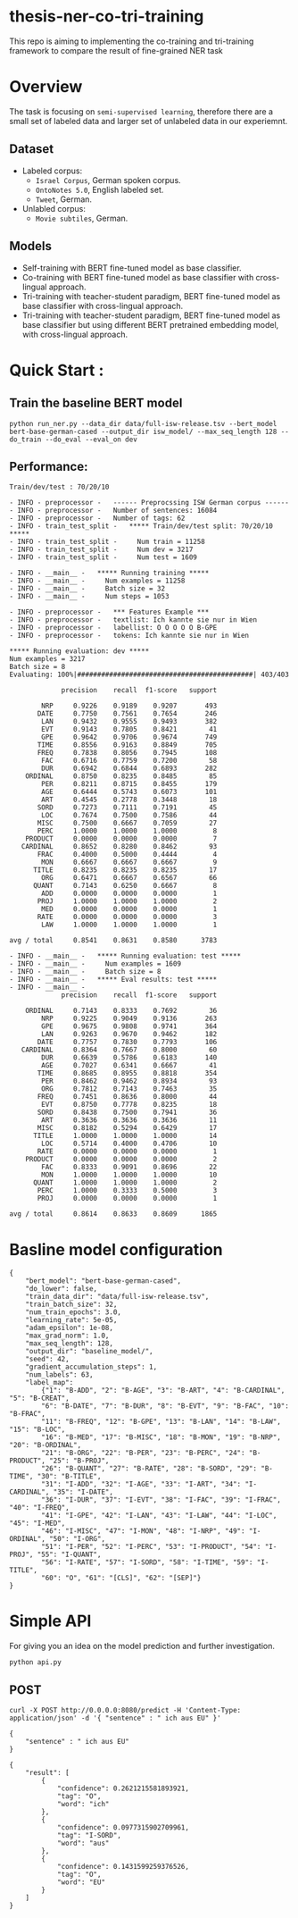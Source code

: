 # thesis-ner-co-tri-training
This repo is aiming to implementing the co-training and tri-training framework to compare the result of fine-grained NER task

# Overview
The task is focusing on `semi-supervised learning`, therefore there are a small set of labeled data and larger set of unlabeled data in our experiemnt.
## Dataset
* Labeled corpus:
    - `Israel Corpus`, German spoken corpus.
    - `OntoNotes 5.0`, English labeled set.
    - `Tweet`, German.
* Unlabled corpus:
    - `Movie subtiles`, German.

## Models
* Self-training with BERT fine-tuned model as base classifier.
* Co-training with BERT fine-tuned model as base classifier with cross-lingual approach.
* Tri-training with teacher-student paradigm, BERT fine-tuned model as base classifier with cross-lingual approach.
* Tri-training with teacher-student paradigm, BERT fine-tuned model as base classifier but using different BERT pretrained embedding model, with cross-lingual approach.

# Quick Start : 

## Train the baseline BERT model
`python run_ner.py --data_dir data/full-isw-release.tsv --bert_model bert-base-german-cased --output_dir isw_model/ --max_seq_length 128 --do_train --do_eval --eval_on dev`

## Performance:
`Train/dev/test : 70/20/10`

```
- INFO - preprocessor -   ------ Preprocssing ISW German corpus ------
- INFO - preprocessor -   Number of sentences: 16084 
- INFO - preprocessor -   Number of tags: 62 
- INFO - train_test_split -   ***** Train/dev/test split: 70/20/10 *****
- INFO - train_test_split -     Num train = 11258
- INFO - train_test_split -     Num dev = 3217
- INFO - train_test_split -     Num test = 1609

- INFO - __main__ -   ***** Running training *****
- INFO - __main__ -     Num examples = 11258
- INFO - __main__ -     Batch size = 32
- INFO - __main__ -     Num steps = 1053

- INFO - preprocessor -   *** Features Example ***
- INFO - preprocessor -   textlist: Ich kannte sie nur in Wien
- INFO - preprocessor -   labellist: O O O O O B-GPE
- INFO - preprocessor -   tokens: Ich kannte sie nur in Wien
```


```
***** Running evaluation: dev *****
Num examples = 3217
Batch size = 8
Evaluating: 100%|############################################| 403/403 

             precision    recall  f1-score   support

        NRP     0.9226    0.9189    0.9207       493
       DATE     0.7750    0.7561    0.7654       246
        LAN     0.9432    0.9555    0.9493       382
        EVT     0.9143    0.7805    0.8421        41
        GPE     0.9642    0.9706    0.9674       749
       TIME     0.8556    0.9163    0.8849       705
       FREQ     0.7838    0.8056    0.7945       108
        FAC     0.6716    0.7759    0.7200        58
        DUR     0.6942    0.6844    0.6893       282
    ORDINAL     0.8750    0.8235    0.8485        85
        PER     0.8211    0.8715    0.8455       179
        AGE     0.6444    0.5743    0.6073       101
        ART     0.4545    0.2778    0.3448        18
       SORD     0.7273    0.7111    0.7191        45
        LOC     0.7674    0.7500    0.7586        44
       MISC     0.7500    0.6667    0.7059        27
       PERC     1.0000    1.0000    1.0000         8
    PRODUCT     0.0000    0.0000    0.0000         7
   CARDINAL     0.8652    0.8280    0.8462        93
       FRAC     0.4000    0.5000    0.4444         4
        MON     0.6667    0.6667    0.6667         9
      TITLE     0.8235    0.8235    0.8235        17
        ORG     0.6471    0.6667    0.6567        66
      QUANT     0.7143    0.6250    0.6667         8
        ADD     0.0000    0.0000    0.0000         1
       PROJ     1.0000    1.0000    1.0000         2
        MED     0.0000    0.0000    0.0000         1
       RATE     0.0000    0.0000    0.0000         3
        LAW     1.0000    1.0000    1.0000         1

avg / total     0.8541    0.8631    0.8580      3783
```

```
- INFO - __main__ -   ***** Running evaluation: test *****
- INFO - __main__ -     Num examples = 1609
- INFO - __main__ -     Batch size = 8
- INFO - __main__ -   ***** Eval results: test *****
- INFO - __main__ -   
             precision    recall  f1-score   support

    ORDINAL     0.7143    0.8333    0.7692        36
        NRP     0.9225    0.9049    0.9136       263
        GPE     0.9675    0.9808    0.9741       364
        LAN     0.9263    0.9670    0.9462       182
       DATE     0.7757    0.7830    0.7793       106
   CARDINAL     0.8364    0.7667    0.8000        60
        DUR     0.6639    0.5786    0.6183       140
        AGE     0.7027    0.6341    0.6667        41
       TIME     0.8685    0.8955    0.8818       354
        PER     0.8462    0.9462    0.8934        93
        ORG     0.7812    0.7143    0.7463        35
       FREQ     0.7451    0.8636    0.8000        44
        EVT     0.8750    0.7778    0.8235        18
       SORD     0.8438    0.7500    0.7941        36
        ART     0.3636    0.3636    0.3636        11
       MISC     0.8182    0.5294    0.6429        17
      TITLE     1.0000    1.0000    1.0000        14
        LOC     0.5714    0.4000    0.4706        10
       RATE     0.0000    0.0000    0.0000         1
    PRODUCT     0.0000    0.0000    0.0000         2
        FAC     0.8333    0.9091    0.8696        22
        MON     1.0000    1.0000    1.0000        10
      QUANT     1.0000    1.0000    1.0000         2
       PERC     1.0000    0.3333    0.5000         3
       PROJ     0.0000    0.0000    0.0000         1

avg / total     0.8614    0.8633    0.8609      1865
```

# Basline model configuration
```
{
    "bert_model": "bert-base-german-cased", 
    "do_lower": false, 
    "train_data_dir": "data/full-isw-release.tsv", 
    "train_batch_size": 32, 
    "num_train_epochs": 3.0, 
    "learning_rate": 5e-05, 
    "adam_epsilon": 1e-08, 
    "max_grad_norm": 1.0, 
    "max_seq_length": 128, 
    "output_dir": "baseline_model/", 
    "seed": 42, 
    "gradient_accumulation_steps": 1, 
    "num_labels": 63, 
    "label_map": 
        {"1": "B-ADD", "2": "B-AGE", "3": "B-ART", "4": "B-CARDINAL", "5": "B-CREAT", 
        "6": "B-DATE", "7": "B-DUR", "8": "B-EVT", "9": "B-FAC", "10": "B-FRAC", 
        "11": "B-FREQ", "12": "B-GPE", "13": "B-LAN", "14": "B-LAW", "15": "B-LOC", 
        "16": "B-MED", "17": "B-MISC", "18": "B-MON", "19": "B-NRP", "20": "B-ORDINAL", 
        "21": "B-ORG", "22": "B-PER", "23": "B-PERC", "24": "B-PRODUCT", "25": "B-PROJ", 
        "26": "B-QUANT", "27": "B-RATE", "28": "B-SORD", "29": "B-TIME", "30": "B-TITLE", 
        "31": "I-ADD", "32": "I-AGE", "33": "I-ART", "34": "I-CARDINAL", "35": "I-DATE", 
        "36": "I-DUR", "37": "I-EVT", "38": "I-FAC", "39": "I-FRAC", "40": "I-FREQ", 
        "41": "I-GPE", "42": "I-LAN", "43": "I-LAW", "44": "I-LOC", "45": "I-MED", 
        "46": "I-MISC", "47": "I-MON", "48": "I-NRP", "49": "I-ORDINAL", "50": "I-ORG", 
        "51": "I-PER", "52": "I-PERC", "53": "I-PRODUCT", "54": "I-PROJ", "55": "I-QUANT", 
        "56": "I-RATE", "57": "I-SORD", "58": "I-TIME", "59": "I-TITLE", 
        "60": "O", "61": "[CLS]", "62": "[SEP]"}
}
```

# Simple API
For giving you an idea on the model prediction and further investigation. 

`python api.py`

## POST
`curl -X POST http://0.0.0.0:8080/predict -H 'Content-Type: application/json' -d '{ "sentence" : " ich aus EU" }'`
```
{
	"sentence" : " ich aus EU"
}
```

```
{
    "result": [
        {
            "confidence": 0.2621215581893921,
            "tag": "O",
            "word": "ich"
        },
        {
            "confidence": 0.0977315902709961,
            "tag": "I-SORD",
            "word": "aus"
        },
        {
            "confidence": 0.1431599259376526,
            "tag": "O",
            "word": "EU"
        }
    ]
}
```